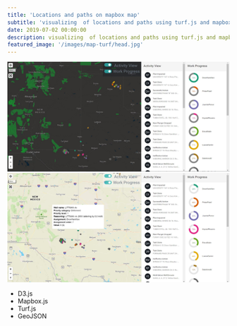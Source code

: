 ```yaml
---
title: 'Locations and paths on mapbox map'
subtitle: 'visualizing  of locations and paths using turf.js and mapbox.js'
date: 2019-07-02 00:00:00
description: visualizing  of locations and paths using turf.js and mapbox.js
featured_image: '/images/map-turf/head.jpg'
---
```


<div class="gallery" data-columns="2">
	<img src="/images/map-turf/dark.jpg">
	<img src="/images/map-turf/light.jpg">
</div>

* D3.js
* Mapbox.js
* Turf.js
* GeoJSON